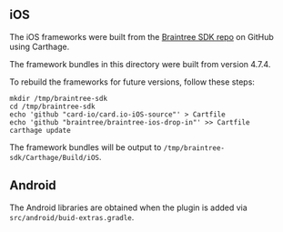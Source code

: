 
## iOS

The iOS frameworks were built from the [Braintree SDK repo](https://github.com/braintree/braintree_ios ) on GitHub using Carthage.

The framework bundles in this directory were built from version 4.7.4.

To rebuild the frameworks for future versions, follow these steps:

```
mkdir /tmp/braintree-sdk
cd /tmp/braintree-sdk
echo 'github "card-io/card.io-iOS-source"' > Cartfile
echo 'github "braintree/braintree-ios-drop-in"' >> Cartfile
carthage update
```

The framework bundles will be output to `/tmp/braintree-sdk/Carthage/Build/iOS`.

## Android

The Android libraries are obtained when the plugin is added via `src/android/buid-extras.gradle`.
